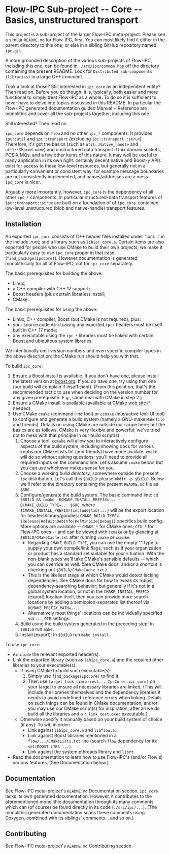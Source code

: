 # Flow-IPC Sub-project -- Core -- Basics, unstructured transport

This project is a sub-project of the larger Flow-IPC meta-project.  Please see
a similar `README.md` for Flow-IPC, first.  You can most likely find it either in the parent
directory to this one; or else in a sibling GitHub repository named `ipc.git`.

A more grounded description of the various sub-projects of Flow-IPC, including this one, can be found
in `./src/ipc/common.hpp` off the directory containing the present README.  Look for
`Distributed sub-components (libraries)` in a large C++ comment.

Took a look at those?  Still interested in `ipc_core` as an independent entity?  Then read on.  Before you
do though: it is, typically, both easier and more functional to simply treat Flow-IPC as a whole.
To do so it is sufficient to never have to delve into topics discussed in this README.  In particular
the Flow-IPC generated documentation guided Manual + Reference are monolithic and cover all the
sub-projects together, including this one.

Still interested?  Then read on.

`ipc_core` depends on `flow` and no other `ipc_*` components.  It provides
`ipc::util` and `ipc::transport` (excluding `ipc::transport::struc`).  Therefore, it's got the basics
(such as `util::Native_handle` and `util::Shared_name`) and unstructured data transport: Unix domain sockets,
POSIX MQs, and a few other items of this nature.  It may well be useful to many application in its own
right: certainly decent native and Boost-y APIs exist for access to these low-level resources, but generally
not in a particularly convenient or consistent way; for example message boundaries are not consistently
implemented, and names/addresses are a mess.  `ipc_core` is nicer.

Arguably more importantly, however, `ipc_core` is the dependency of all other `ipc_*` components.  In
particular structured-data transport features of `ipc::transport::struc` are built on a foundation of
of `ipc_core`-contained low-level unstructured (blob and native-handle) transport features.

## Installation

An exported `ipc_core` consists of C++ header files installed under "ipc/..." in the
include-root; and a library such as `libipc_core.a`.
Certain items are also exported for people who use CMake to build their own
projects; we make it particularly easy to use `ipc_core` proper in that case
(`find_package(IpcCore)`).  However documentation is generated monolithically for all of Flow-IPC;
not for `ipc_core` separately.

The basic prerequisites for *building* the above:

  - Linux;
  - a C++ compiler with C++ 17 support;
  - Boost headers (plus certain libraries) install;
  - CMake.

The basic prerequisites for *using* the above:

  - Linux, C++ compiler, Boost (but CMake is not required); plus:
  - your source code `#include`ing any exported `ipc/` headers must be itself built in C++ 17 mode;
  - any executable using the `ipc_*` libraries must be linked with certain Boost and ubiquitous
    system libraries.

We intentionally omit version numbers and even specific compiler types in the above description; the CMake run
should help you with that.

To build `ipc_core`:

  1. Ensure a Boost install is available.  If you don't have one, please install the latest version at
     [boost.org](https://boost.org).  If you do have one, try using that one (our build will complain if insufficient).
     (From this point on, that's the recommended tactic to use when deciding on the version number for any given
     prerequisite.  E.g., same deal with CMake in step 2.)
  2. Ensure a CMake install is available (available at [CMake web site](https://cmake.org/download/) if needed).
  3. Use CMake `cmake` (command-line tool) or `ccmake` (interactive text-UI tool) to configure and generate
     a build system (namely a GNU-make `Makefile` and friends).  Details on using CMake are outside our scope here;
     but the basics are as follows.  CMake is very flexible and powerful; we've tried not to mess with that principle
     in our build script(s).
     1. Choose a tool.  `ccmake` will allow you to interactively configure aspects of the build system, including
        showing docs for various knobs our CMakeLists.txt (and friends) have made availale.  `cmake` will do so without
        asking questions; you'll need to provide all required inputs on the command line.  Let's assume `cmake` below,
        but you can use whichever makes sense for you.
     2. Choose a working *build directory*, somewhere outside the present `ipc` distribution.  Let's call this
        `$BUILD`: please `mkdir -p $BUILD`.  Below we'll refer to the directory containing the present `README.md` file
        as `$SRC`.
     3. Configure/generate the build system.  The basic command line:
        `cd $BUILD && cmake -DCMAKE_INSTALL_PREFIX=... -DCMAKE_BUILD_TYPE=... $SRC`,
        where `$CMAKE_INSTALL_PREFIX/{include|lib|...}` will be the export location for headers/library/goodies;
        `CMAKE_BUILD_TYPE={Release|RelWithDebInfo|RelMinSize|Debug|}` specifies build config.
        More options are available -- `CMAKE_*` for CMake ones; `CFG_*` for Flow-IPC ones -- and can be
        viewed with `ccmake` or by glancing at `$BUILD/CMakeCache.txt` after running `cmake` or `ccmake`.
        - Regarding `CMAKE_BUILD_TYPE`, you can use the empty "" type to supply
          your own compile/link flags, such as if your organization or product has a standard set suitable for your
          situation.  With the non-blank types we'll take CMake's sensible defaults -- which you can override
          as well.  (See CMake docs; and/or a shortcut is checking out `$BUILD/CMakeCache.txt`.)
        - This is the likeliest stage at which CMake would detect lacking dependencies.  See CMake docs for
          how to tweak its robust dependency-searching behavior; but generally if it's not in a global system
          location, or not in the `CMAKE_INSTALL_PREFIX` (export) location itself, then you can provide more
          search locations by adding a semicolon-separated list thereof via `-DCMAKE_PREFIX_PATH=...`.
        - Alternatively most things' locations can be individually specified via `..._DIR` settings.
     4. Build using the build system generated in the preceding step:  In `$BUILD` run `make`.  
     5. Install (export):  In `$BUILD` run `make install`.  

To use `ipc_core`:

  - `#include` the relevant exported header(s).
  - Link the exported library (such as `libipc_core.a`) and the required other libraries to
    your executable(s).
    - If using CMake to build such executable(s):
      1. Simply use `find_package(IpcCore)` to find it.
      2. Then use `target_link_libraries(... IpcCore::ipc_core)` on your target to ensure all necessary libraries are
         linked.
         (This will include the libraries themselves and the dependency libraries it needs to avoid undefined-reference
         errors when linking.  Details on such things can be found in CMake documentation; and/or you may use
         our CMake script(s) for inspiration; after all we do build all the libraries and a `*_link_test.exec`
         executable.)
    - Otherwise specify it manually based on your build system of choice (if any).  To wit, in order:
      - Link against `libipc_core.a` and `libflow.a`.
      - Link against Boost libraries mentioned in a `flow/.../CMakeLists.txt` line (search `flow` dependency for it):
        `set(BOOST_LIBS ...)`.
      - Link against the system pthreads library and `librt`.
  - Read the documentation to learn how to use Flow-IPC's (and/or Flow's) various features.
    (See Documentation below.)

## Documentation

See Flow-IPC meta-project's `README.md` Documentation section.  `ipc_core` lacks its own generated documentation.
However, it contributes to the aforementioned monolithic documentation through its many comments which can
(of course) be found directly in its code (`./src/ipc/...`).  (The monolithic generated documentation scans
these comments using Doxygen, combined with its siblings' comments... and so on.)

## Contributing

See Flow-IPC meta-project's `README.md` Contributing section.
